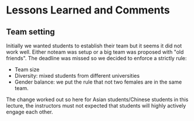 # Lessons Learned and Comments

## Team setting

Initially we wanted students to establish their team but it seems it did not work well. Either noteam was setup or a big team was proposed with "old friends". The deadline was missed so we decided to enforce a strictly rule:
* Team size
* Diversity: mixed students from different universities
* Gender balance: we put the rule that not two females are in the same team.

The change worked out so here for Asian students/Chinese students in this lecture, the instructors must not expected that students will highly actively engage each other.  
